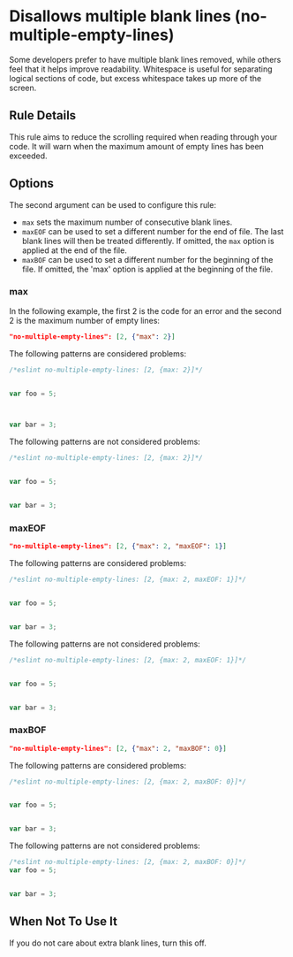 # Disallows multiple blank lines (no-multiple-empty-lines)

Some developers prefer to have multiple blank lines removed, while others feel that it helps improve readability. Whitespace is useful for separating logical sections of code, but excess whitespace takes up more of the screen.


## Rule Details

This rule aims to reduce the scrolling required when reading through your code. It will warn when the maximum amount of empty lines has been exceeded.

## Options

The second argument can be used to configure this rule:

* `max` sets the maximum number of consecutive blank lines.
* `maxEOF` can be used to set a different number for the end of file. The last
  blank lines will then be treated differently. If omitted, the `max` option is
  applied at the end of the file.
* `maxBOF` can be used to set a different number for the beginning of the file.
  If omitted, the 'max' option is applied at the beginning of the file.

### max

In the following example, the first 2 is the code for an error
and the second 2 is the maximum number of empty lines:

```json
"no-multiple-empty-lines": [2, {"max": 2}]
```

The following patterns are considered problems:

```js
/*eslint no-multiple-empty-lines: [2, {max: 2}]*/


var foo = 5;



var bar = 3;


```

The following patterns are not considered problems:

```js
/*eslint no-multiple-empty-lines: [2, {max: 2}]*/


var foo = 5;


var bar = 3;


```

### maxEOF

```json
"no-multiple-empty-lines": [2, {"max": 2, "maxEOF": 1}]
```

The following patterns are considered problems:

```js
/*eslint no-multiple-empty-lines: [2, {max: 2, maxEOF: 1}]*/


var foo = 5;


var bar = 3;


```

The following patterns are not considered problems:

```js
/*eslint no-multiple-empty-lines: [2, {max: 2, maxEOF: 1}]*/


var foo = 5;


var bar = 3;

```

### maxBOF

```json
"no-multiple-empty-lines": [2, {"max": 2, "maxBOF": 0}]
```

The following patterns are considered problems:

```js
/*eslint no-multiple-empty-lines: [2, {max: 2, maxBOF: 0}]*/


var foo = 5;


var bar = 3;


```

The following patterns are not considered problems:

```js
/*eslint no-multiple-empty-lines: [2, {max: 2, maxBOF: 0}]*/
var foo = 5;


var bar = 3;


```

## When Not To Use It

If you do not care about extra blank lines, turn this off.
